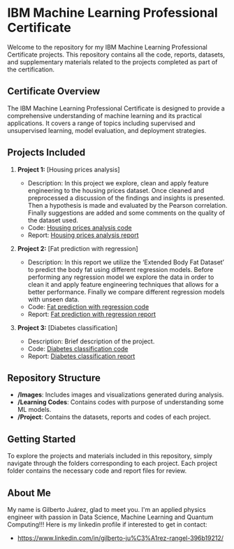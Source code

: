 # IBM Machine Learning Professional Certificate

Welcome to the repository for my IBM Machine Learning Professional Certificate projects. This repository contains all the code, reports, datasets, and supplementary materials related to the projects completed as part of the certification.

## Certificate Overview

The IBM Machine Learning Professional Certificate is designed to provide a comprehensive understanding of machine learning and its practical applications. It covers a range of topics including supervised and unsupervised learning, model evaluation, and deployment strategies.

## Projects Included

1. **Project 1:** [Housing prices analysis]
   - Description: In this project we explore, clean and apply feature engineering to the housing prices dataset. Once cleaned and preprocessed a discussion of the findings and insights is presented. Then a hypothesis is made and evaluated by the Pearson correlation. Finally suggestions are added and some comments on the quality of the dataset used.
   - Code: [Housing prices analysis code](https://github.com/GJRangel/Machine-Learning-IBM-Professional-Certificate/blob/main/Project%20Codes/data/Exploratory%20Data%20Analysis%20for%20Machine%20Learning%20Project.ipynb)
   - Report: [Housing prices analysis report](https://github.com/GJRangel/Machine-Learning-IBM-Professional-Certificate/blob/main/Honors%20Projects/Exploratory%20Data%20Analysis%20for%20Machine%20Learning%20Project.pdf)

2. **Project 2:** [Fat prediction with regression]
   - Description: In this report we utilize the ‘Extended Body Fat Dataset’ to predict the body fat using different regression models. Before performing any regression model we explore the data in order to clean it and apply feature engineering techniques that allows for a better performance. Finally we compare different regression models with unseen data.
   - Code: [Fat prediction with regression code](https://github.com/GJRangel/Machine-Learning-IBM-Professional-Certificate/blob/main/Project%20Codes/data/Supervised%20Learning%20Regression%20Project.ipynb)
   - Report: [Fat prediction with regression report](https://github.com/GJRangel/Machine-Learning-IBM-Professional-Certificate/blob/main/Honors%20Projects/Supervised%20Machine%20Learning_Regression_project.pdf)

3. **Project 3:** [Diabetes classification]
   - Description: Brief description of the project.
   - Code: [Diabetes classification code](https://github.com/GJRangel/Machine-Learning-IBM-Professional-Certificate/blob/main/Project%20Codes/data/Supervised%20ML%20Class%20project.ipynb)
   - Report: [Diabetes classification report](https://github.com/GJRangel/Machine-Learning-IBM-Professional-Certificate/blob/main/Honors%20Projects/Supervised_ML__Classification_project.pdf)

## Repository Structure

- **/Images**: Includes images and visualizations generated during analysis.
- **/Learning Codes**: Contains codes with purpose of understanding some ML models.
- **/Project**: Contains the datasets, reports and codes of each project.

## Getting Started

To explore the projects and materials included in this repository, simply navigate through the folders corresponding to each project. Each project folder contains the necessary code and report files for review.

## About Me

My name is Gilberto Juárez, glad to meet you. I'm an applied physics engineer with passion in Data Science, Machine Learning and Quantum Computing!!! Here is my linkedin profile if interested to get in contact: 
- https://www.linkedin.com/in/gilberto-ju%C3%A1rez-rangel-396b19212/


